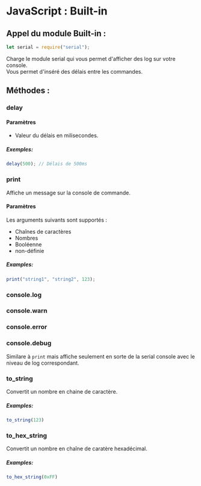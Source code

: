 # JavaScript : Built-in
## Appel du module Built-in :
```js
let serial = require("serial");
```

Charge le module serial qui vous permet d'afficher des log sur votre console.<br>
Vous permet d'inséré des délais entre les commandes.

## Méthodes :
### delay
#### Paramètres
- Valeur du délais en milisecondes.

##### Exemples:
```js
delay(500); // Délais de 500ms
```
### print
Affiche un message sur la console de commande.

#### Paramètres
Les arguments suivants sont supportés :
- Chaînes de caractères
- Nombres
- Booléenne
- non-définie

##### Examples:
```js
print("string1", "string2", 123);
```

### console.log
### console.warn
### console.error
### console.debug
Similare à `print` mais affiche seulement en sorte de la serial console avec le niveau de log correspondant. 

### to_string
Convertit un nombre en chaine de caractère.

##### Examples:
```js
to_string(123)
```
### to_hex_string
Convertit un nombre en chaîne de caratère hexadécimal.

##### Examples:
```js
to_hex_string(0xFF)
```
